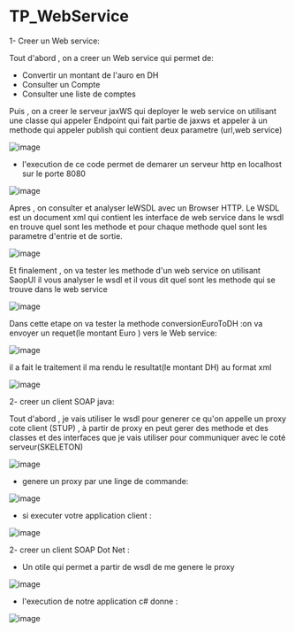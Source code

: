 # TP_WebService

1- Creer un Web service:

Tout d'abord , on a creer un Web service qui permet de:
  - Convertir un montant de l'auro en DH
  - Consulter un Compte
  - Consulter une liste de comptes
  
Puis , on a creer le serveur jaxWS qui deployer le web service on utilisant une classe qui appeler Endpoint  qui fait partie de jaxws et appeler à un methode qui appeler publish qui contient deux parametre (url,web service)

![image](https://user-images.githubusercontent.com/102295113/163217224-411add62-6afc-4c10-9d4e-d8a280a9cb7c.png)

- l'execution de ce code permet de demarer un serveur http en localhost sur le porte 8080

![image](https://user-images.githubusercontent.com/102295113/163218245-130c61cf-730f-4cd6-b232-2e1d466445a1.png)

Apres , on consulter et analyser leWSDL avec un Browser HTTP.
Le WSDL  est un document xml qui contient les interface de web service dans le wsdl en trouve quel sont les methode et pour chaque methode quel sont les parametre d'entrie et  de sortie.

![image](https://user-images.githubusercontent.com/102295113/163219411-bfe4b4d1-e83e-4fcf-b4d2-198713fbef7c.png)

Et finalement , on va tester les methode d'un web service on utilisant SaopUI
il vous analyser le wsdl et il vous dit quel sont les methode qui se trouve dans le web service

![image](https://user-images.githubusercontent.com/102295113/163220308-dfbf7606-cc77-467a-9f0e-86055b539f26.png)

Dans cette etape on va tester la methode conversionEuroToDH :on va envoyer un requet(le montant Euro ) vers le Web service:

![image](https://user-images.githubusercontent.com/102295113/163221562-b0f6e77b-0c80-4065-b748-25a5c75e72e4.png)

il a fait le traitement il ma rendu le resultat(le montant DH) au format xml

![image](https://user-images.githubusercontent.com/102295113/163222061-b74c3fa4-3415-4af9-b37d-d0d540297752.png)

2- creer un client SOAP java:

Tout d'abord , je vais utiliser le wsdl pour generer ce qu'on appelle un proxy cote client (STUP) , à partir de proxy en peut gerer des methode et des classes et des interfaces que je vais utiliser pour communiquer avec le coté serveur(SKELETON)

![image](https://user-images.githubusercontent.com/102295113/163222538-578cd53b-fd1c-4140-8dd1-646b79c0ea55.png)

- genere un proxy par une linge de commande:

![image](https://user-images.githubusercontent.com/102295113/163222683-a45605ab-6914-4d54-9ca8-5b31f2e81291.png)

- si executer votre application client :

![image](https://user-images.githubusercontent.com/102295113/163222813-4bf26026-03f3-48af-964f-94b8893cf79e.png)

2- creer un client SOAP Dot Net :

 - Un otile qui permet a partir de wsdl de me genere le proxy 

![image](https://user-images.githubusercontent.com/102295113/163467577-4b185963-762c-4a75-a0d6-7c6732457c62.png)

- l'execution de notre application c# donne :

![image](https://user-images.githubusercontent.com/102295113/163468244-d4e39f34-ffcc-4bf1-8a92-7f577be1c121.png)








 
